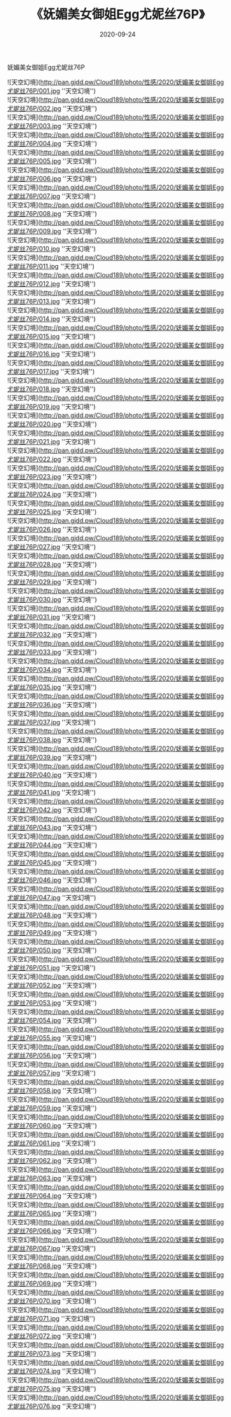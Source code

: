 ﻿---
layout: post
title:  《妩媚美女御姐Egg尤妮丝76P》
date:   2020-09-24
img: http://pan.gjdd.pw/Cloud189/photo/性感/2020/妩媚美女御姐Egg尤妮丝76P/000.jpg
categories: [美女, 性感, 泳衣]
---

妩媚美女御姐Egg尤妮丝76P



![天空幻境](http://pan.gjdd.pw/Cloud189/photo/性感/2020/妩媚美女御姐Egg尤妮丝76P/001.jpg ''天空幻境'') <br>
![天空幻境](http://pan.gjdd.pw/Cloud189/photo/性感/2020/妩媚美女御姐Egg尤妮丝76P/002.jpg ''天空幻境'') <br>
![天空幻境](http://pan.gjdd.pw/Cloud189/photo/性感/2020/妩媚美女御姐Egg尤妮丝76P/003.jpg ''天空幻境'') <br>
![天空幻境](http://pan.gjdd.pw/Cloud189/photo/性感/2020/妩媚美女御姐Egg尤妮丝76P/004.jpg ''天空幻境'') <br>
![天空幻境](http://pan.gjdd.pw/Cloud189/photo/性感/2020/妩媚美女御姐Egg尤妮丝76P/005.jpg ''天空幻境'') <br>
![天空幻境](http://pan.gjdd.pw/Cloud189/photo/性感/2020/妩媚美女御姐Egg尤妮丝76P/006.jpg ''天空幻境'') <br>
![天空幻境](http://pan.gjdd.pw/Cloud189/photo/性感/2020/妩媚美女御姐Egg尤妮丝76P/007.jpg ''天空幻境'') <br>
![天空幻境](http://pan.gjdd.pw/Cloud189/photo/性感/2020/妩媚美女御姐Egg尤妮丝76P/008.jpg ''天空幻境'') <br>
![天空幻境](http://pan.gjdd.pw/Cloud189/photo/性感/2020/妩媚美女御姐Egg尤妮丝76P/009.jpg ''天空幻境'') <br>
![天空幻境](http://pan.gjdd.pw/Cloud189/photo/性感/2020/妩媚美女御姐Egg尤妮丝76P/010.jpg ''天空幻境'') <br>
![天空幻境](http://pan.gjdd.pw/Cloud189/photo/性感/2020/妩媚美女御姐Egg尤妮丝76P/011.jpg ''天空幻境'') <br>
![天空幻境](http://pan.gjdd.pw/Cloud189/photo/性感/2020/妩媚美女御姐Egg尤妮丝76P/012.jpg ''天空幻境'') <br>
![天空幻境](http://pan.gjdd.pw/Cloud189/photo/性感/2020/妩媚美女御姐Egg尤妮丝76P/013.jpg ''天空幻境'') <br>
![天空幻境](http://pan.gjdd.pw/Cloud189/photo/性感/2020/妩媚美女御姐Egg尤妮丝76P/014.jpg ''天空幻境'') <br>
![天空幻境](http://pan.gjdd.pw/Cloud189/photo/性感/2020/妩媚美女御姐Egg尤妮丝76P/015.jpg ''天空幻境'') <br>
![天空幻境](http://pan.gjdd.pw/Cloud189/photo/性感/2020/妩媚美女御姐Egg尤妮丝76P/016.jpg ''天空幻境'') <br>
![天空幻境](http://pan.gjdd.pw/Cloud189/photo/性感/2020/妩媚美女御姐Egg尤妮丝76P/017.jpg ''天空幻境'') <br>
![天空幻境](http://pan.gjdd.pw/Cloud189/photo/性感/2020/妩媚美女御姐Egg尤妮丝76P/018.jpg ''天空幻境'') <br>
![天空幻境](http://pan.gjdd.pw/Cloud189/photo/性感/2020/妩媚美女御姐Egg尤妮丝76P/019.jpg ''天空幻境'') <br>
![天空幻境](http://pan.gjdd.pw/Cloud189/photo/性感/2020/妩媚美女御姐Egg尤妮丝76P/020.jpg ''天空幻境'') <br>
![天空幻境](http://pan.gjdd.pw/Cloud189/photo/性感/2020/妩媚美女御姐Egg尤妮丝76P/021.jpg ''天空幻境'') <br>
![天空幻境](http://pan.gjdd.pw/Cloud189/photo/性感/2020/妩媚美女御姐Egg尤妮丝76P/022.jpg ''天空幻境'') <br>
![天空幻境](http://pan.gjdd.pw/Cloud189/photo/性感/2020/妩媚美女御姐Egg尤妮丝76P/023.jpg ''天空幻境'') <br>
![天空幻境](http://pan.gjdd.pw/Cloud189/photo/性感/2020/妩媚美女御姐Egg尤妮丝76P/024.jpg ''天空幻境'') <br>
![天空幻境](http://pan.gjdd.pw/Cloud189/photo/性感/2020/妩媚美女御姐Egg尤妮丝76P/025.jpg ''天空幻境'') <br>
![天空幻境](http://pan.gjdd.pw/Cloud189/photo/性感/2020/妩媚美女御姐Egg尤妮丝76P/026.jpg ''天空幻境'') <br>
![天空幻境](http://pan.gjdd.pw/Cloud189/photo/性感/2020/妩媚美女御姐Egg尤妮丝76P/027.jpg ''天空幻境'') <br>
![天空幻境](http://pan.gjdd.pw/Cloud189/photo/性感/2020/妩媚美女御姐Egg尤妮丝76P/028.jpg ''天空幻境'') <br>
![天空幻境](http://pan.gjdd.pw/Cloud189/photo/性感/2020/妩媚美女御姐Egg尤妮丝76P/029.jpg ''天空幻境'') <br>
![天空幻境](http://pan.gjdd.pw/Cloud189/photo/性感/2020/妩媚美女御姐Egg尤妮丝76P/030.jpg ''天空幻境'') <br>
![天空幻境](http://pan.gjdd.pw/Cloud189/photo/性感/2020/妩媚美女御姐Egg尤妮丝76P/031.jpg ''天空幻境'') <br>
![天空幻境](http://pan.gjdd.pw/Cloud189/photo/性感/2020/妩媚美女御姐Egg尤妮丝76P/032.jpg ''天空幻境'') <br>
![天空幻境](http://pan.gjdd.pw/Cloud189/photo/性感/2020/妩媚美女御姐Egg尤妮丝76P/033.jpg ''天空幻境'') <br>
![天空幻境](http://pan.gjdd.pw/Cloud189/photo/性感/2020/妩媚美女御姐Egg尤妮丝76P/034.jpg ''天空幻境'') <br>
![天空幻境](http://pan.gjdd.pw/Cloud189/photo/性感/2020/妩媚美女御姐Egg尤妮丝76P/035.jpg ''天空幻境'') <br>
![天空幻境](http://pan.gjdd.pw/Cloud189/photo/性感/2020/妩媚美女御姐Egg尤妮丝76P/036.jpg ''天空幻境'') <br>
![天空幻境](http://pan.gjdd.pw/Cloud189/photo/性感/2020/妩媚美女御姐Egg尤妮丝76P/037.jpg ''天空幻境'') <br>
![天空幻境](http://pan.gjdd.pw/Cloud189/photo/性感/2020/妩媚美女御姐Egg尤妮丝76P/038.jpg ''天空幻境'') <br>
![天空幻境](http://pan.gjdd.pw/Cloud189/photo/性感/2020/妩媚美女御姐Egg尤妮丝76P/039.jpg ''天空幻境'') <br>
![天空幻境](http://pan.gjdd.pw/Cloud189/photo/性感/2020/妩媚美女御姐Egg尤妮丝76P/040.jpg ''天空幻境'') <br>
![天空幻境](http://pan.gjdd.pw/Cloud189/photo/性感/2020/妩媚美女御姐Egg尤妮丝76P/041.jpg ''天空幻境'') <br>
![天空幻境](http://pan.gjdd.pw/Cloud189/photo/性感/2020/妩媚美女御姐Egg尤妮丝76P/042.jpg ''天空幻境'') <br>
![天空幻境](http://pan.gjdd.pw/Cloud189/photo/性感/2020/妩媚美女御姐Egg尤妮丝76P/043.jpg ''天空幻境'') <br>
![天空幻境](http://pan.gjdd.pw/Cloud189/photo/性感/2020/妩媚美女御姐Egg尤妮丝76P/044.jpg ''天空幻境'') <br>
![天空幻境](http://pan.gjdd.pw/Cloud189/photo/性感/2020/妩媚美女御姐Egg尤妮丝76P/045.jpg ''天空幻境'') <br>
![天空幻境](http://pan.gjdd.pw/Cloud189/photo/性感/2020/妩媚美女御姐Egg尤妮丝76P/046.jpg ''天空幻境'') <br>
![天空幻境](http://pan.gjdd.pw/Cloud189/photo/性感/2020/妩媚美女御姐Egg尤妮丝76P/047.jpg ''天空幻境'') <br>
![天空幻境](http://pan.gjdd.pw/Cloud189/photo/性感/2020/妩媚美女御姐Egg尤妮丝76P/048.jpg ''天空幻境'') <br>
![天空幻境](http://pan.gjdd.pw/Cloud189/photo/性感/2020/妩媚美女御姐Egg尤妮丝76P/049.jpg ''天空幻境'') <br>
![天空幻境](http://pan.gjdd.pw/Cloud189/photo/性感/2020/妩媚美女御姐Egg尤妮丝76P/050.jpg ''天空幻境'') <br>
![天空幻境](http://pan.gjdd.pw/Cloud189/photo/性感/2020/妩媚美女御姐Egg尤妮丝76P/051.jpg ''天空幻境'') <br>
![天空幻境](http://pan.gjdd.pw/Cloud189/photo/性感/2020/妩媚美女御姐Egg尤妮丝76P/052.jpg ''天空幻境'') <br>
![天空幻境](http://pan.gjdd.pw/Cloud189/photo/性感/2020/妩媚美女御姐Egg尤妮丝76P/053.jpg ''天空幻境'') <br>
![天空幻境](http://pan.gjdd.pw/Cloud189/photo/性感/2020/妩媚美女御姐Egg尤妮丝76P/054.jpg ''天空幻境'') <br>
![天空幻境](http://pan.gjdd.pw/Cloud189/photo/性感/2020/妩媚美女御姐Egg尤妮丝76P/055.jpg ''天空幻境'') <br>
![天空幻境](http://pan.gjdd.pw/Cloud189/photo/性感/2020/妩媚美女御姐Egg尤妮丝76P/056.jpg ''天空幻境'') <br>
![天空幻境](http://pan.gjdd.pw/Cloud189/photo/性感/2020/妩媚美女御姐Egg尤妮丝76P/057.jpg ''天空幻境'') <br>
![天空幻境](http://pan.gjdd.pw/Cloud189/photo/性感/2020/妩媚美女御姐Egg尤妮丝76P/058.jpg ''天空幻境'') <br>
![天空幻境](http://pan.gjdd.pw/Cloud189/photo/性感/2020/妩媚美女御姐Egg尤妮丝76P/059.jpg ''天空幻境'') <br>
![天空幻境](http://pan.gjdd.pw/Cloud189/photo/性感/2020/妩媚美女御姐Egg尤妮丝76P/060.jpg ''天空幻境'') <br>
![天空幻境](http://pan.gjdd.pw/Cloud189/photo/性感/2020/妩媚美女御姐Egg尤妮丝76P/061.jpg ''天空幻境'') <br>
![天空幻境](http://pan.gjdd.pw/Cloud189/photo/性感/2020/妩媚美女御姐Egg尤妮丝76P/062.jpg ''天空幻境'') <br>
![天空幻境](http://pan.gjdd.pw/Cloud189/photo/性感/2020/妩媚美女御姐Egg尤妮丝76P/063.jpg ''天空幻境'') <br>
![天空幻境](http://pan.gjdd.pw/Cloud189/photo/性感/2020/妩媚美女御姐Egg尤妮丝76P/064.jpg ''天空幻境'') <br>
![天空幻境](http://pan.gjdd.pw/Cloud189/photo/性感/2020/妩媚美女御姐Egg尤妮丝76P/065.jpg ''天空幻境'') <br>
![天空幻境](http://pan.gjdd.pw/Cloud189/photo/性感/2020/妩媚美女御姐Egg尤妮丝76P/066.jpg ''天空幻境'') <br>
![天空幻境](http://pan.gjdd.pw/Cloud189/photo/性感/2020/妩媚美女御姐Egg尤妮丝76P/067.jpg ''天空幻境'') <br>
![天空幻境](http://pan.gjdd.pw/Cloud189/photo/性感/2020/妩媚美女御姐Egg尤妮丝76P/068.jpg ''天空幻境'') <br>
![天空幻境](http://pan.gjdd.pw/Cloud189/photo/性感/2020/妩媚美女御姐Egg尤妮丝76P/069.jpg ''天空幻境'') <br>
![天空幻境](http://pan.gjdd.pw/Cloud189/photo/性感/2020/妩媚美女御姐Egg尤妮丝76P/070.jpg ''天空幻境'') <br>
![天空幻境](http://pan.gjdd.pw/Cloud189/photo/性感/2020/妩媚美女御姐Egg尤妮丝76P/071.jpg ''天空幻境'') <br>
![天空幻境](http://pan.gjdd.pw/Cloud189/photo/性感/2020/妩媚美女御姐Egg尤妮丝76P/072.jpg ''天空幻境'') <br>
![天空幻境](http://pan.gjdd.pw/Cloud189/photo/性感/2020/妩媚美女御姐Egg尤妮丝76P/073.jpg ''天空幻境'') <br>
![天空幻境](http://pan.gjdd.pw/Cloud189/photo/性感/2020/妩媚美女御姐Egg尤妮丝76P/074.jpg ''天空幻境'') <br>
![天空幻境](http://pan.gjdd.pw/Cloud189/photo/性感/2020/妩媚美女御姐Egg尤妮丝76P/075.jpg ''天空幻境'') <br>
![天空幻境](http://pan.gjdd.pw/Cloud189/photo/性感/2020/妩媚美女御姐Egg尤妮丝76P/076.jpg ''天空幻境'') <br>